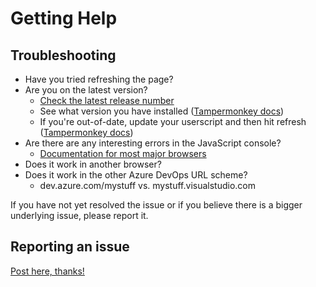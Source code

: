 # Getting Help

## Troubleshooting

- Have you tried refreshing the page?
- Are you on the latest version?
  - [Check the latest release number](https://github.com/alejandro5042/azdo-userscripts/releases)
  - See what version you have installed ([Tampermonkey docs](http://www.tampermonkey.net/faq.php?ext=dhdg#Q101))
  - If you're out-of-date, update your userscript and then hit refresh ([Tampermonkey docs](http://www.tampermonkey.net/faq.php?ext=dhdg#Q101))
- Are there are any interesting errors in the JavaScript console?
  - [Documentation for most major browsers](https://kb.yoast.com/kb/how-to-find-javascript-errors-with-your-browsers-console/)
- Does it work in another browser?
- Does it work in the other Azure DevOps URL scheme?
  - dev.azure.com/mystuff vs. mystuff.visualstudio.com

If you have not yet resolved the issue or if you believe there is a bigger underlying issue, please report it.

## Reporting an issue

[Post here, thanks!](https://github.com/alejandro5042/azdo-userscripts/issues)
